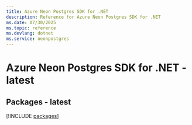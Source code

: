```yaml
---
title: Azure Neon Postgres SDK for .NET
description: Reference for Azure Neon Postgres SDK for .NET
ms.date: 07/30/2025
ms.topic: reference
ms.devlang: dotnet
ms.service: neonpostgres
---
```

# Azure Neon Postgres SDK for .NET - latest
## Packages - latest
[!INCLUDE [packages](neon-postgres-index.md)]